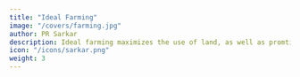 ```yaml
---
title: "Ideal Farming"
image: "/covers/farming.jpg"
author: PR Sarkar
description: Ideal farming maximizes the use of land, as well as promting self-reliance
icon: "/icons/sarkar.png"
weight: 3
---
```

